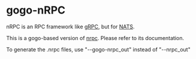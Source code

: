 # gogo-nRPC

nRPC is an RPC framework like [gRPC](https://grpc.io/), but for
[NATS](https://nats.io/).

This is a gogo-based version of [nrpc](https://github.com/rapidloop/nrpc).
Please refer to its documentation.

To generate the .nrpc files, use "--gogo-nrpc_out" instead of "--nrpc_out"
